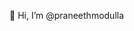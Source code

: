 👋 Hi, I’m @praneethmodulla
<!---
praneethmodulla/praneethmodulla is a ✨ special ✨ repository because its `README.md` (this file) appears on your GitHub profile.
You can click the Preview link to take a look at your changes.
--->
